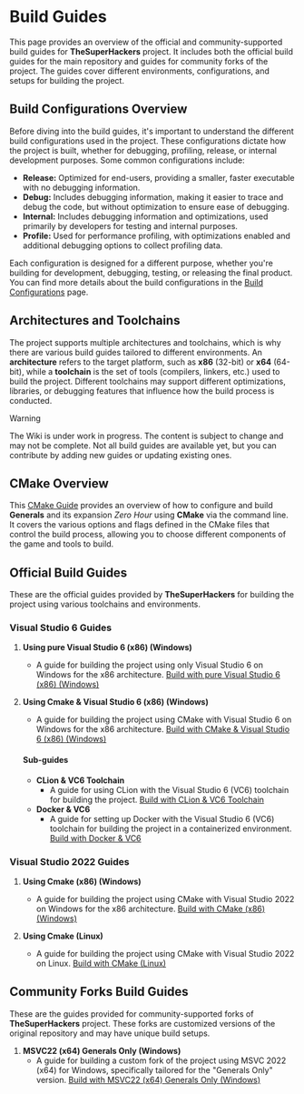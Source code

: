 # Build Guides

This page provides an overview of the official and community-supported build guides for **TheSuperHackers** project. It
includes both the official build guides for the main repository and guides for community forks of the project. The
guides cover different environments, configurations, and setups for building the project.

## Build Configurations Overview

Before diving into the build guides, it's important to understand the different build configurations used in the
project. These configurations dictate how the project is built, whether for debugging, profiling, release, or internal
development purposes. Some common configurations include:

- **Release:** Optimized for end-users, providing a smaller, faster executable with no debugging information.
- **Debug:** Includes debugging information, making it easier to trace and debug the code, but without optimization to
  ensure ease of debugging.
- **Internal:** Includes debugging information and optimizations, used primarily by developers for testing and internal
  purposes.
- **Profile:** Used for performance profiling, with optimizations enabled and additional debugging options to collect
  profiling data.

Each configuration is designed for a different purpose, whether you're building for development, debugging, testing, or
releasing the final product. You can find more details about the build configurations in
the [Build Configurations](build_configuration) page.

## Architectures and Toolchains

The project supports multiple architectures and toolchains, which is why there are various build guides tailored to
different environments. An **architecture** refers to the target platform, such as **x86** (32-bit) or **x64** (64-bit),
while a **toolchain** is the set of tools (compilers, linkers, etc.) used to build the project. Different toolchains may
support different optimizations, libraries, or debugging features that influence how the build process is conducted.

> [!WARNING]
> The Wiki is under work in progress. The content is subject to change and may not be complete.
> Not all build guides are available yet, but you can contribute by adding new guides or updating existing ones.

## CMake Overview

This [CMake Guide](cmake_guide) provides an overview of how to configure and build **Generals** and its expansion
*Zero Hour* using **CMake** via the command line. It covers the various options and flags defined in the CMake files that
control the build process, allowing you to choose different components of the game and tools to build.

## Official Build Guides

These are the official guides provided by **TheSuperHackers** for building the project using various toolchains and
environments.

### **Visual Studio 6 Guides**

1. **Using pure Visual Studio 6 (x86) (Windows)**
    - A guide for building the project using only Visual Studio 6 on Windows for the x86 architecture.
      [Build with pure Visual Studio 6 (x86) (Windows)](build_with_ea_msvc6)

2. **Using Cmake & Visual Studio 6 (x86) (Windows)**
    - A guide for building the project using CMake with Visual Studio 6 on Windows for the x86 architecture.
      [Build with CMake & Visual Studio 6 (x86) (Windows)](build_with_msvc6)

   #### Sub-guides
  
    - **CLion & VC6 Toolchain**
        - A guide for using CLion with the Visual Studio 6 (VC6) toolchain for building the project.
         [Build with CLion & VC6 Toolchain](build_with_clion_vc6_toolchain)
    - **Docker & VC6**
        - A guide for setting up Docker with the Visual Studio 6 (VC6) toolchain for building the project in a
          containerized environment.
         [Build with Docker & VC6](build_with_msvc6_on_docker)

### **Visual Studio 2022 Guides**

1. **Using Cmake (x86) (Windows)**
    - A guide for building the project using CMake with Visual Studio 2022 on Windows for the x86 architecture.
      [Build with CMake (x86) (Windows)](build_with_msvc22)

2. **Using Cmake (Linux)**
    - A guide for building the project using CMake with Visual Studio 2022 on Linux.
      [Build with CMake (Linux)](build_with_msvc22_linux)

## Community Forks Build Guides

These are the guides provided for community-supported forks of **TheSuperHackers** project. These forks are customized
versions of the original repository and may have unique build setups.

1. **MSVC22 (x64) Generals Only (Windows)**
    - A guide for building a custom fork of the project using MSVC 2022 (x64) for Windows, specifically tailored for
      the "Generals Only" version.
      [Build with MSVC22 (x64) Generals Only (Windows)](build_with_msvc22_x64_jmarshall2323)

